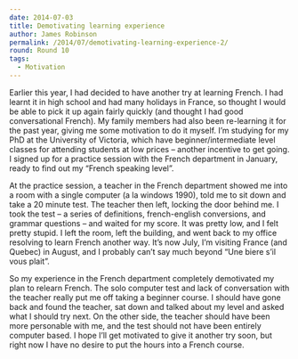 ```yaml
---
date: 2014-07-03
title: Demotivating learning experience
author: James Robinson
permalink: /2014/07/demotivating-learning-experience-2/
round: Round 10
tags:
  - Motivation
---
```

Earlier this year, I had decided to have another try at learning French. I had learnt it in high school and had many holidays in France, so thought I would be able to pick it up again fairly quickly (and thought I had good conversational French). My family members had also been re-learning it for the past year, giving me some motivation to do it myself. I’m studying for my PhD at the University of Victoria, which have beginner/intermediate level classes for attending students at low prices &#8211; another incentive to get going. I signed up for a practice session with the French department in January, ready to find out my “French speaking level”.

At the practice session, a teacher in the French department showed me into a room with a single computer (a la windows 1990), told me to sit down and take a 20 minute test. The teacher then left, locking the door behind me. I took the test &#8211; a series of definitions, french-english conversions, and grammar questions &#8211; and waited for my score. It was pretty low, and I felt pretty stupid. I left the room, left the building, and went back to my office resolving to learn French another way. It’s now July, I’m visiting France (and Quebec) in August, and I probably can’t say much beyond “Une biere s’il vous plait”.

So my experience in the French department completely demotivated my plan to relearn French. The solo computer test and lack of conversation with the teacher really put me off taking a beginner course. I should have gone back and found the teacher, sat down and talked about my level and asked what I should try next. On the other side, the teacher should have been more personable with me, and the test should not have been entirely computer based. I hope I’ll get motivated to give it another try soon, but right now I have no desire to put the hours into a French course.
